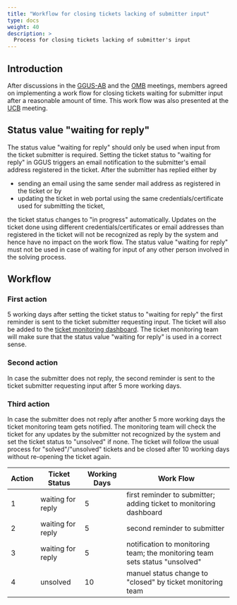 ```yaml
---
title: "Workflow for closing tickets lacking of submitter input"
type: docs
weight: 40
description: >
  Process for closing tickets lacking of submitter's input
---
```


## Introduction

After discussions in the [GGUS-AB](https://indico.egi.eu/event/1265/) and the
[OMB](https://indico.egi.eu/event/1234/) meetings, members agreed on implementing
a work flow for closing tickets waiting for submitter input after a reasonable
amount of time. This work flow was also presented at the
[UCB](http://indico.egi.eu/indico/categoryDisplay.py?categId=21) meeting.

## Status value "waiting for reply"

The status value "waiting for reply" should only be used when input from the ticket
submitter is required. Setting the ticket status to "waiting for reply" in GGUS
triggers an email notification to the submitter's email address registered in the
ticket. After the submitter has replied either by
- sending an email using the same sender mail address as registered in the ticket
or by
- updating the ticket in web portal using the same credentials/certificate used
for submitting the ticket,

the ticket status changes to "in progress" automatically. Updates on the ticket done
using different credentials/certificates or email addresses than registered in the
ticket will not be recognized as reply by the system and hence have no impact on the
work flow. The status value "waiting for reply" must not be used in case of waiting
for input of any other person involved in the solving process.

## Workflow

### First action
5 working days after setting the ticket status to "waiting for reply" the first
reminder is sent to the ticket submitter requesting input. The ticket will also be
added to the
[ticket monitoring dashboard](https://ggus.eu/index.php?mode=ticket_monitor).
The ticket monitoring team will make sure that the status value "waiting for reply"
is used in a correct sense.

### Second action

In case the submitter does not reply, the second reminder is sent to the ticket
submitter requesting input after 5 more working days.

### Third action

In case the submitter does not reply after another 5 more working days the ticket
monitoring team gets notified. The monitoring team will check the ticket for any
updates by the submitter not recognized by the system and set the ticket status to
"unsolved" if none. The ticket will follow the usual process for
"solved"/"unsolved" tickets and be closed after 10 working days without re-opening
the ticket again.

| Action | Ticket Status | Working Days | Work Flow |
| ------- | ------------- | ------------- | ----------- |
| 1 | waiting for reply |	5	| first reminder to submitter; adding ticket to monitoring dashboard |
| 2	| waiting for reply |	5	| second reminder to submitter |
| 3	| waiting for reply |	5	| notification to monitoring team; the monitoring team sets status "unsolved" |
| 4 | unsolved |	10	| manuel status change to "closed" by ticket monitoring team |
